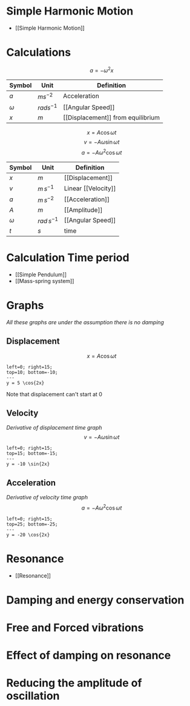 # Simple Harmonic Motion
- [[Simple Harmonic Motion]]
# Calculations
$$a = -\omega^2 x$$

| Symbol   | Unit        | Definition        |
| -------- | ----------- | ----------------- |
| $a$      | $ms^{-2}$   | Acceleration      |
| $\omega$ | $rads^{-1}$ | [[Angular Speed]] |
| $x$        |  $m$           |   [[Displacement]] from equilibrium                |

$$x = A \cos \omega t$$
$$v = -A \omega \sin \omega t$$
$$a = -A \omega^{2} \cos \omega t$$

| Symbol | Unit | Definition |
| ------ | ---- | ---------- |
| $x$    | $m$     |  [[Displacement]]          |
| $v$       | $m \,s^{-1}$     | Linear [[Velocity]]          |
| $a$       | $m \,s^{-2}$     | [[Acceleration]]           |
| $A$      | $m$     |  [[Amplitude]]          |
| $\omega$ | $rad \,s^{-1}$     | [[Angular Speed]]         |
| $t$      | $s$     | time           |
# Calculation Time period
- [[Simple Pendulum]]
- [[Mass-spring system]]
# Graphs
*All these graphs are under the assumption there is no damping*
## Displacement
$$x = A \cos \omega t$$
```desmos-graph
left=0; right=15;
top=10; bottom=-10;
---
y = 5 \cos{2x}
```
Note that displacement can't start at 0
## Velocity 
*Derivative of displacement time graph*
$$v = -A \omega \sin \omega t$$
```desmos-graph
left=0; right=15;
top=15; bottom=-15;
---
y = -10 \sin{2x}
```
## Acceleration
*Derivative of velocity time graph*
$$a = -A \omega^{2} \cos \omega t$$
```desmos-graph
left=0; right=15;
top=25; bottom=-25;
---
y = -20 \cos{2x}
```
# Resonance
- [[Resonance]]
# Damping and energy conservation
# Free and Forced vibrations
# Effect of damping on resonance
# Reducing the amplitude of oscillation
